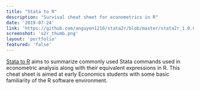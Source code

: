 ```yaml
---
title: "Stata to R"
description: "Survival cheat sheet for econometrics in R"
date: '2019-07-24'
link: 'https://github.com/anguyen1210/stata2r/blob/master/stata2r_1.0.0.pdf'
screenshot: 's2r_thumb.png'
layout: 'portfolio'
featured: 'false'
---
```


[Stata to R](https://github.com/anguyen1210/stata2r/blob/master/stata2r_1.0.0.pdf) aims to summarize commonly used Stata commands used in econometric analysis along with their equivalent expressions in R. This cheat sheet is aimed at early Economics students with some basic familiarity of the R software environment. 



